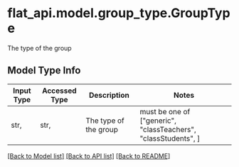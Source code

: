 # flat_api.model.group_type.GroupType

The type of the group

## Model Type Info
Input Type | Accessed Type | Description | Notes
------------ | ------------- | ------------- | -------------
str,  | str,  | The type of the group | must be one of ["generic", "classTeachers", "classStudents", ] 

[[Back to Model list]](../../README.md#documentation-for-models) [[Back to API list]](../../README.md#documentation-for-api-endpoints) [[Back to README]](../../README.md)

